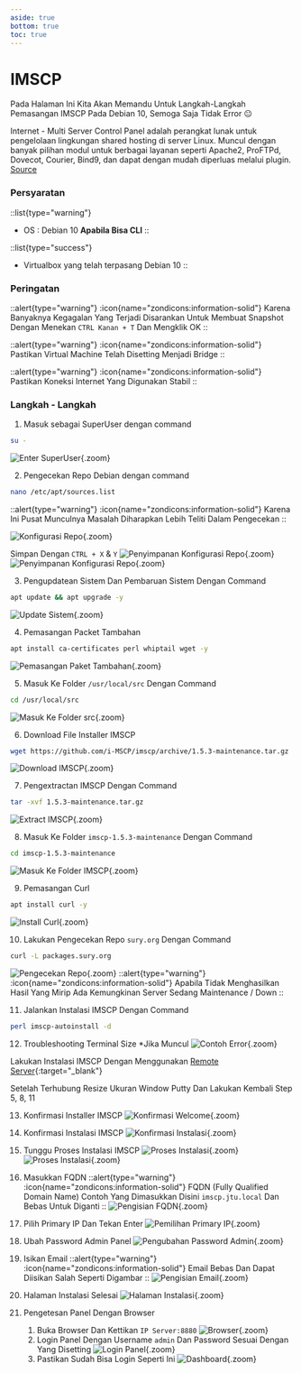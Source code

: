 ```yaml
---
aside: true
bottom: true
toc: true
---
```


# IMSCP
Pada Halaman Ini Kita Akan Memandu Untuk Langkah-Langkah Pemasangan IMSCP Pada Debian 10, Semoga Saja Tidak Error :neutral_face:

Internet - Multi Server Control Panel adalah perangkat lunak untuk pengelolaan lingkungan shared hosting di server Linux. Muncul dengan banyak pilihan modul untuk berbagai layanan seperti Apache2, ProFTPd, Dovecot, Courier, Bind9, dan dapat dengan mudah diperluas melalui plugin. [Source](https://en.wikipedia.org/wiki/I-MSCP)

### Persyaratan
::list{type="warning"}
- OS : Debian 10 **Apabila Bisa CLI**
::

::list{type="success"}
- Virtualbox yang telah terpasang Debian 10
::

### Peringatan

::alert{type="warning"}
:icon{name="zondicons:information-solid"} Karena Banyaknya Kegagalan Yang Terjadi Disarankan Untuk Membuat Snapshot Dengan Menekan `CTRL Kanan + T` Dan Mengklik OK
::

::alert{type="warning"}
:icon{name="zondicons:information-solid"} Pastikan Virtual Machine Telah Disetting Menjadi Bridge
::

::alert{type="warning"}
:icon{name="zondicons:information-solid"} Pastikan Koneksi Internet Yang Digunakan Stabil
::

### Langkah - Langkah
1. Masuk sebagai SuperUser dengan command
```sh
su -
```
![Enter SuperUser](/web-database-server/1.superuser.png){.zoom}

2. Pengecekan Repo Debian dengan command
```sh
nano /etc/apt/sources.list
```

::alert{type="warning"}
:icon{name="zondicons:information-solid"} Karena Ini Pusat Munculnya Masalah Diharapkan Lebih Teliti Dalam Pengecekan
::

![Konfigurasi Repo](/imscp/2.konfigurasi-repo.png){.zoom}

Simpan Dengan `CTRL + X` & `Y`
![Penyimpanan Konfigurasi Repo](/imscp/2.1.konfigurasi-repo.png){.zoom}
![Penyimpanan Konfigurasi Repo](/imscp/2.2.konfigurasi-repo.png){.zoom}

3. Pengupdatean Sistem Dan Pembaruan Sistem Dengan Command
```sh
apt update && apt upgrade -y
```
![Update Sistem](/imscp/3.update-sistem.png){.zoom}

4. Pemasangan Packet Tambahan
```sh
apt install ca-certificates perl whiptail wget -y
```
![Pemasangan Paket Tambahan](/imscp/4.pemasangan-paket-tambahan.png){.zoom}

5. Masuk Ke Folder `/usr/local/src` Dengan Command
```sh
cd /usr/local/src
```
![Masuk Ke Folder src](/imscp/5.masuk-ke-folder-src.png){.zoom}

6. Download File Installer IMSCP
```sh
wget https://github.com/i-MSCP/imscp/archive/1.5.3-maintenance.tar.gz
```
![Download IMSCP](/imscp/6.download-imscp.png){.zoom}

7. Pengextractan IMSCP Dengan Command
```sh
tar -xvf 1.5.3-maintenance.tar.gz
```
![Extract IMSCP](/imscp/7.extract-imscp.png){.zoom}

8. Masuk Ke Folder `imscp-1.5.3-maintenance` Dengan Command
```sh
cd imscp-1.5.3-maintenance
```
![Masuk Ke Folder IMSCP](/imscp/8.masuk-ke-folder-imscp.png){.zoom}

9. Pemasangan Curl
```sh
apt install curl -y
```
![Install Curl](/imscp/9.install-curl.png){.zoom}

10. Lakukan Pengecekan Repo `sury.org` Dengan Command
```sh
curl -L packages.sury.org
```
![Pengecekan Repo](/imscp/10.pengecekan-repo.png){.zoom}
::alert{type="warning"}
:icon{name="zondicons:information-solid"} Apabila Tidak Menghasilkan Hasil Yang Mirip Ada Kemungkinan Server Sedang Maintenance / Down
::

11. Jalankan Instalasi IMSCP Dengan Command
```sh
perl imscp-autoinstall -d
```

12. Troubleshooting Terminal Size *Jika Muncul
![Contoh Error](/imscp/12.troubleshooting-size.png){.zoom}

Lakukan Instalasi IMSCP Dengan Menggunakan [Remote Server](/tutorial-asj/remote-server){:target="_blank"}

Setelah Terhubung Resize Ukuran Window Putty Dan Lakukan Kembali Step 5, 8, 11

13. Konfirmasi Installer IMSCP
![Konfirmasi Welcome](/imscp/13.konfirmasi-welcome.png){.zoom}

14. Konfirmasi Instalasi IMSCP
![Konfirmasi Instalasi](/imscp/14.konfirmasi-instalasi.png){.zoom}

15. Tunggu Proses Instalasi IMSCP
![Proses Instalasi](/imscp/15.loading-1.png){.zoom}
![Proses Instalasi](/imscp/15.loading-2.png){.zoom}

16. Masukkan FQDN
::alert{type="warning"}
:icon{name="zondicons:information-solid"} FQDN (Fully Qualified Domain Name) Contoh Yang Dimasukkan Disini `imscp.jtu.local` Dan Bebas Untuk Diganti
::
![Pengisian FQDN](/imscp/16.pengisian-fqdn.png){.zoom}

17. Pilih Primary IP Dan Tekan Enter
![Pemilihan Primary IP](/imscp/17.pemilihan-primary-ip.png){.zoom}

18. Ubah Password Admin Panel
![Pengubahan Password Admin](/imscp/18.pengubahan-admin-password.png){.zoom}

19. Isikan Email 
::alert{type="warning"}
:icon{name="zondicons:information-solid"} Email Bebas Dan Dapat Diisikan Salah Seperti Digambar
::
![Pengisian Email](/imscp/19.penginputan-email.png){.zoom}

20. Halaman Instalasi Selesai
![Halaman Instalasi](/imscp/20.halaman-akhir.png){.zoom}

21. Pengetesan Panel Dengan Browser
    1.  Buka Browser Dan Kettikan `IP Server:8880`
        ![Browser](/imscp/21.1.address-bar.png){.zoom}
    2. Login Panel Dengan Username `admin` Dan Password Sesuai Dengan Yang Disetting
        ![Login Panel](/imscp/21.2.login-panel.png){.zoom}
    3. Pastikan Sudah Bisa Login Seperti Ini
        ![Dashboard](/imscp/21.3.dashboard.png){.zoom}